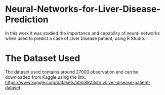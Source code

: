 # Neural-Networks-for-Liver-Disease-Prediction
In this work it was studied the importance and capability of neural networks when used to predict a case of Liver Disease patient, using R Studio.

# The Dataset Used
The dataset used contains around 27000 observation and can be downloaded from Kaggle using the link: https://www.kaggle.com/datasets/abhi8923shriv/liver-disease-patient-dataset

